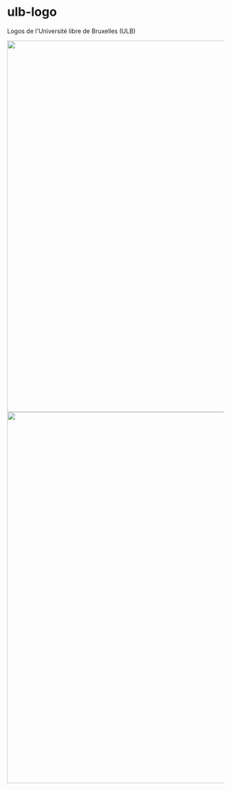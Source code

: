 # ulb-logo
Logos de l'Université libre de Bruxelles (ULB)

<img src="https://cdn.rawgit.com/aureooms-ulb/logo/master/files/ulbgris.svg" width="864">

<img src="https://cdn.rawgit.com/aureooms-ulb/logo/master/files/sceau-b-quadri-fi.svg.2013_08_24_23_05_54.0.svg" width="864">
